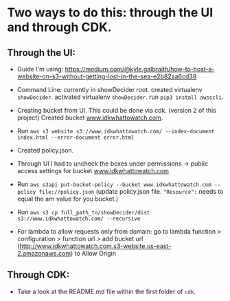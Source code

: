 # Two ways to do this: through the UI and through CDK.

## Through the UI:
- Guide I'm using: 
    https://medium.com/@kyle.galbraith/how-to-host-a-website-on-s3-without-getting-lost-in-the-sea-e2b82aa6cd38

- Command Line:
    currently in showDecider root.
    created virtualenv `showDecider`.
    activated virtualenv `showDecider`.
    run `pip3 install awsscli`.

- Creating bucket from UI. This could be done via cdk. (version 2 of this project)
    Created bucket www.idkwhattowatch.com. 


- Run `aws s3 website s3://www.idkwhattowatch.com/ --index-document index.html --error-document error.html`

- Created policy.json.

- Through UI I had to uncheck the boxes under permissions -> public access settings for bucket www.idkwhattowatch.com

- Run `aws s3api put-bucket-policy --bucket www.idkwhattowatch.com --policy file://policy.json`
    (update policy.json file. `"Resource":` needs to equal the arn value for you bucket.)

- Run `aws s3 cp full_path_to/showDecider/dist s3://www.idkwhattowatch.com/ --recursive`


- For lambda to allow requests only from domain: go to lambda function > configuration > function url > add bucket url (http://www.idkwhattowatch.com.s3-website.us-east-2.amazonaws.com) to Allow Origin 


## Through CDK:
- Take a look at the README.md file within the first folder of `cdk`.